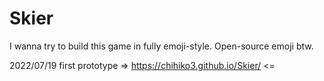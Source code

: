 # Skier
 I wanna try to build this game in fully emoji-style. Open-source emoji btw.
 
 2022/07/19 first prototype
 => https://chihiko3.github.io/Skier/ <=
